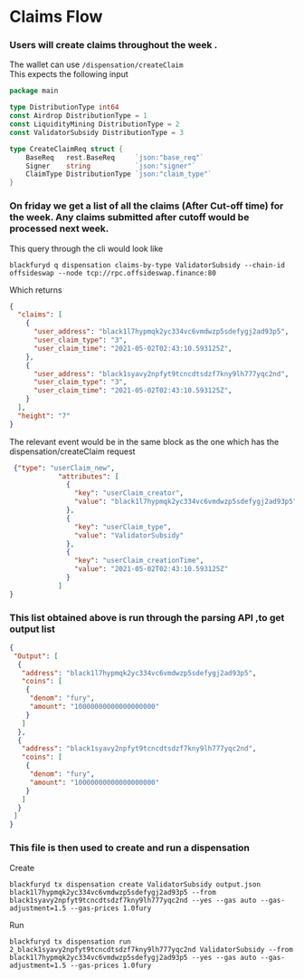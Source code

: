 # Claims Flow

### Users will create claims throughout the week . 
The wallet can use 
```/dispensation/createClaim```  
This expects the following input 
```go
package main

type DistributionType int64
const Airdrop DistributionType = 1
const LiquidityMining DistributionType = 2
const ValidatorSubsidy DistributionType = 3

type CreateClaimReq struct {
	BaseReq   rest.BaseReq     `json:"base_req"`
	Signer    string           `json:"signer"`
	ClaimType DistributionType `json:"claim_type"`   
}
```

### On friday we get a list of all the claims (After Cut-off time) for the week. Any claims submitted after cutoff would be processed next week.
This query through the cli would look like
```shell
blackfuryd q dispensation claims-by-type ValidatorSubsidy --chain-id offsideswap --node tcp://rpc.offsideswap.finance:80
```
Which returns 
```json
{
  "claims": [
    {
      "user_address": "black1l7hypmqk2yc334vc6vmdwzp5sdefygj2ad93p5",
      "user_claim_type": "3",
      "user_claim_time": "2021-05-02T02:43:10.593125Z",
    },
    {
      "user_address": "black1syavy2npfyt9tcncdtsdzf7kny9lh777yqc2nd",
      "user_claim_type": "3",
      "user_claim_time": "2021-05-02T02:43:10.593125Z",
    }
  ],
  "height": "7"
}

```
The relevant event would be in the same block as the one which has the dispensation/createClaim request
```json
 {"type": "userClaim_new",
            "attributes": [
              {
                "key": "userClaim_creator",
                "value": "black1l7hypmqk2yc334vc6vmdwzp5sdefygj2ad93p5"
              },
              {
                "key": "userClaim_type",
                "value": "ValidatorSubsidy"
              },
              {
                "key": "userClaim_creationTime",
                "value": "2021-05-02T02:43:10.593125Z"
              }
            ]
}

```

### This list obtained above is run through the parsing API ,to get output list
```json
{
 "Output": [
  {
   "address": "black1l7hypmqk2yc334vc6vmdwzp5sdefygj2ad93p5",
   "coins": [
    {
     "denom": "fury",
     "amount": "10000000000000000000"
    }
   ]
  },
  {
   "address": "black1syavy2npfyt9tcncdtsdzf7kny9lh777yqc2nd",
   "coins": [
    {
     "denom": "fury",
     "amount": "10000000000000000000"
    }
   ]
  }
 ]
}
```

### This file is then used to create and run a dispensation
Create
```shell
blackfuryd tx dispensation create ValidatorSubsidy output.json black1l7hypmqk2yc334vc6vmdwzp5sdefygj2ad93p5 --from black1syavy2npfyt9tcncdtsdzf7kny9lh777yqc2nd --yes --gas auto --gas-adjustment=1.5 --gas-prices 1.0fury
```
Run
```shell
blackfuryd tx dispensation run 2_black1syavy2npfyt9tcncdtsdzf7kny9lh777yqc2nd ValidatorSubsidy --from black1l7hypmqk2yc334vc6vmdwzp5sdefygj2ad93p5 --yes --gas auto --gas-adjustment=1.5 --gas-prices 1.0fury
```

